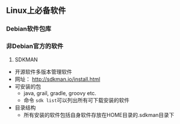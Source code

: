 ## Linux上必备软件
### Debian软件包库
### 非Debian官方的软件
1. SDKMAN
  * 开源软件多版本管理软件
  * 网址： http://sdkman.io/install.html
  * 可安装的包
    * java, grail, gradle, groovy etc.
    * 命令 `sdk list`可以列出所有可下载安装的软件
  * 目录结构
    * 所有安装的软件包括自身软件存放在HOME目录的.sdkman目录下
    
